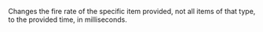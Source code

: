 Changes the fire rate of the specific item provided, not all items of that type, to the provided time, in milliseconds.
